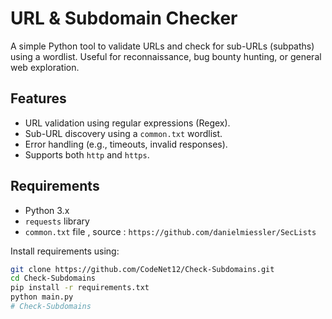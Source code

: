 # URL & Subdomain Checker

A simple Python tool to validate URLs and check for sub-URLs (subpaths) using a wordlist. Useful for reconnaissance, bug bounty hunting, or general web exploration.

## Features

- URL validation using regular expressions (Regex).
- Sub-URL discovery using a `common.txt` wordlist.
- Error handling (e.g., timeouts, invalid responses).
- Supports both `http` and `https`.

## Requirements

- Python 3.x
- `requests` library
- `common.txt` file , source : `https://github.com/danielmiessler/SecLists`

Install requirements using:

```bash
git clone https://github.com/CodeNet12/Check-Subdomains.git
cd Check-Subdomains
pip install -r requirements.txt
python main.py
# Check-Subdomains
